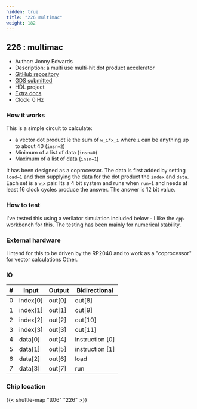 ```yaml
---
hidden: true
title: "226 multimac"
weight: 182
---
```


## 226 : multimac

* Author: Jonny Edwards
* Description: a multi use multi-hit dot product accelerator
* [GitHub repository](https://github.com/Fountaincoder/multimac)
* [GDS submitted](https://github.com/Fountaincoder/multimac/actions/runs/8630222082)
* HDL project
* [Extra docs](None)
* Clock: 0 Hz

### How it works

This is a simple circuit to calculate:

- a vector dot product ie the sum of `w_i*x_i` where `i` can be anything up to about 40 (`insn=2`)
- Minimum of a list of data (`insn=0`)
- Maximum of a list of data (`insn=1`)

It has been designed as a coprocessor. The data is first added by setting `load=1` and then supplying the data
for the dot product the `index` and `data`. Each set is a `w`,`x` pair. Its a 4 bit system and runs when `run=1` and needs at least 16 clock cycles produce the answer. The answer is 12 bit value.

### How to test

I've tested this using a verilator simulation included below - I like the `cpp` workbench for this. The testing has been mainly for numerical stability.

### External hardware

I intend for this to be driven by the RP2040 and to work as a "coprocessor" for vector calculations
Other.


### IO

| # | Input          | Output         | Bidirectional   |
| - | -------------- | -------------- | --------------- |
| 0 | index[0] | out[0] | out[8] |
| 1 | index[1] | out[1] | out[9] |
| 2 | index[2] | out[2] | out[10] |
| 3 | index[3] | out[3] | out[11] |
| 4 | data[0] | out[4] | instruction [0] |
| 5 | data[1] | out[5] | instruction [1] |
| 6 | data[2] | out[6] | load |
| 7 | data[3] | out[7] | run |

### Chip location

{{< shuttle-map "tt06" "226" >}}
